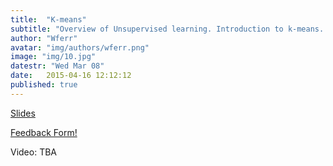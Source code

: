 ```yaml
---
title:  "K-means"
subtitle: "Overview of Unsupervised learning. Introduction to k-means. Generalization in machine learning. Cross Validation."
author: "Wferr"
avatar: "img/authors/wferr.png"
image: "img/10.jpg"
datestr: "Wed Mar 08"
date:   2015-04-16 12:12:12
published: true
---
```


[Slides](https://docs.google.com/presentation/d/1gEr0w_-18GFkenbIQC2LUuhCm9_nkeLUCdleuk82Mik/edit?usp=sharing)

[Feedback Form!](https://docs.google.com/a/berkeley.edu/forms/d/e/1FAIpQLSfEu7onb3tCVg_fla92Y6eVI1Ap-v2gGmSDwDU0liPcUpg_Pg/viewform?usp=sf_link)

Video: TBA
